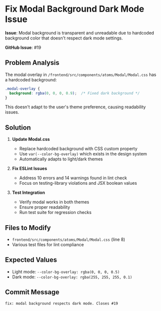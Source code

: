 # Fix Modal Background Dark Mode Issue

**Issue**: Modal background is transparent and unreadable due to hardcoded background color that doesn't respect dark mode settings.

**GitHub Issue**: #19

## Problem Analysis

The modal overlay in `/frontend/src/components/atoms/Modal/Modal.css` has a hardcoded background:
```css
.modal-overlay {
  background: rgba(0, 0, 0, 0.9);  /* Fixed dark background */
}
```

This doesn't adapt to the user's theme preference, causing readability issues.

## Solution

1. **Update Modal.css**
   - Replace hardcoded background with CSS custom property
   - Use `var(--color-bg-overlay)` which exists in the design system
   - Automatically adapts to light/dark themes

2. **Fix ESLint Issues**
   - Address 10 errors and 14 warnings found in lint check
   - Focus on testing-library violations and JSX boolean values

3. **Test Integration**
   - Verify modal works in both themes
   - Ensure proper readability
   - Run test suite for regression checks

## Files to Modify

- `frontend/src/components/atoms/Modal/Modal.css` (line 8)
- Various test files for lint compliance

## Expected Values

- Light mode: `--color-bg-overlay: rgba(0, 0, 0, 0.5)`
- Dark mode: `--color-bg-overlay: rgba(255, 255, 255, 0.1)`

## Commit Message

`fix: modal background respects dark mode. Closes #19`